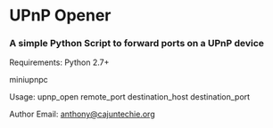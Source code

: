 # UPnP Opener
### A simple Python Script to forward ports on a UPnP device

Requirements:
  Python 2.7+

  miniupnpc
  
 Usage:
  upnp_open remote_port destination_host destination_port
  
 Author Email:
  anthony@cajuntechie.org
  
